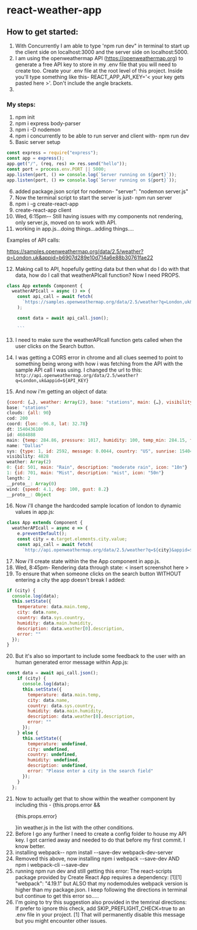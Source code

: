 # react-weather-app

## How to get started:

1. With Concurrently I am able to type 'npm run dev" in terminal to start up the client side on localhost:3000 and the server side on localhost:5000.
2. I am using the openweathermap API (https://openweathermap.org) to generate a free API key to store in my .env file that you will need to create too. Create your .env file at the root level of this project. Inside you'll type something like this- REACT_APP_API_KEY='< your key gets pasted here >'. Don't include the angle brackets.
3.

### My steps:

1. npm init
2. npm i express body-parser
3. npm i -D nodemon
4. npm i concurrently to be able to run server and client with- npm run dev
5. Basic server setup

```js
const express = require("express");
const app = express();
app.get("/", (req, res) => res.send("hello"));
const port = process.env.PORT || 5000;
app.listen(port, () => console.log(`Server running on ${port}`));
app.listen(port, () => console.log(`Server running on ${port}`));
```

6. added package.json script for nodemon- "server": "nodemon server.js"
7. Now the terminal script to start the server is just- npm run server
8. npm i -g create-react-app
9. create-react-app client
10. Wed, 6:15pm-- Still having issues with my components not rendering, only server.js, moved on to work with API.
11. working in app.js...doing things...adding things....

Examples of API calls:

https://samples.openweathermap.org/data/2.5/weather?q=London,uk&appid=b6907d289e10d714a6e88b30761fae22

12. Making call to API, hopefully getting data but then what do I do with that data, how do I call that weatherAPIcall function? Now I need PROPS.

````js
class App extends Component {
  weatherAPIcall = async () => {
    const api_call = await fetch(
      `https://samples.openweathermap.org/data/2.5/weather?q=London,uk&appid=${API_KEY}`
    );

    const data = await api_call.json();

    ```
````

13. I need to make sure the weatherAPIcall function gets called when the user clicks on the Search button.
14. I was getting a CORS error in chrome and all clues seemed to point to something being wrong with how i was fetching from the API with the sample API call I was using. I changed the url to this:
    `http://api.openweathermap.org/data/2.5/weather?q=London,uk&appid=${API_KEY}`

15. And now i'm getting an object of data:

```js
{coord: {…}, weather: Array(2), base: "stations", main: {…}, visibility: 4828, …}
base: "stations"
clouds: {all: 90}
cod: 200
coord: {lon: -96.8, lat: 32.78}
dt: 1540436100
id: 4684888
main: {temp: 284.86, pressure: 1017, humidity: 100, temp_min: 284.15, temp_max: 285.15}
name: "Dallas"
sys: {type: 1, id: 2592, message: 0.0044, country: "US", sunrise: 1540471154, …}
visibility: 4828
weather: Array(2)
0: {id: 501, main: "Rain", description: "moderate rain", icon: "10n"}
1: {id: 701, main: "Mist", description: "mist", icon: "50n"}
length: 2
__proto__: Array(0)
wind: {speed: 4.1, deg: 100, gust: 8.2}
__proto__: Object
```

16. Now i'll change the hardcoded sample location of london to dynamic values in app.js:

```js
class App extends Component {
  weatherAPIcall = async e => {
    e.preventDefault();
    const city = e.target.elements.city.value;
    const api_call = await fetch(
      `http://api.openweathermap.org/data/2.5/weather?q=${city}&appid=${API_KEY}`
```

17. Now i'll create state within the the App component in app.js.
18. Wed, 8:45pm- Rendering data through state: < insert screenshot here >
19. To ensure that when someone clicks on the search button WITHOUT entering a city the app doesn't break I added:

```js
if (city) {
  console.log(data);
  this.setState({
    temperature: data.main.temp,
    city: data.name,
    country: data.sys.country,
    humidity: data.main.humidity,
    description: data.weather[0].description,
    error: ""
  });
}
```

20. But it's also so important to include some feedback to the user with an human generated error message within App.js:

```js
const data = await api_call.json();
    if (city) {
      console.log(data);
      this.setState({
        temperature: data.main.temp,
        city: data.name,
        country: data.sys.country,
        humidity: data.main.humidity,
        description: data.weather[0].description,
        error: ""
      });
    } else {
      this.setState({
        temperature: undefined,
        city: undefined,
        country: undefined,
        humidity: undefined,
        description: undefined,
        error: "Please enter a city in the search field"
      });
    }
  };
```

21. Now to actually get that to show within the weather component by including this - {this.props.error && <p> {this.props.error} </p>}in weather.js in the list with the other conditions.
22. Before I go any further I need to create a config folder to house my API key. I got carried away and needed to do that before my first commit. I know better.
23. installing webpack-- npm install --save-dev webpack-dev-server
24. Removed this above, now installing npm i webpack --save-dev AND npm i webpack-cli --save-dev
25. running npm run dev and still getting this error:
    The react-scripts package provided by Create React App requires a dependency:
    [1][1] "webpack": "4.19.1" but ALSO that my nodemodules webpack version is higher than my package.json. I keep following the directions in terminal but continue to get this error so.....
26. I'm going to try this suggestion also provided in the temrinal directions:
    If prefer to ignore this check, add SKIP_PREFLIGHT_CHECK=true to an .env file in your project.
    [1] That will permanently disable this message but you might encounter other issues.
